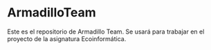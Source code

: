 # ArmadilloTeam
Este es el repositorio de Armadillo Team. Se usará para trabajar en el proyecto de la asignatura Ecoinformática. 
